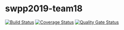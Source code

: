 # swpp2019-team18

[![Build Status](https://travis-ci.org/swsnu/swpp2019-team18.svg?branch=master)](https://travis-ci.org/swsnu/swpp2019-team18)
[![Coverage Status](https://coveralls.io/repos/github/swsnu/swpp2019-team18/badge.svg?branch=master)](https://coveralls.io/github/swsnu/swpp2019-team18?branch=master)
[![Quality Gate Status](https://sonarcloud.io/api/project_badges/measure?project=swsnu_swpp2019-team18&metric=alert_status)](https://sonarcloud.io/dashboard?id=swsnu_swpp2019-team18)
